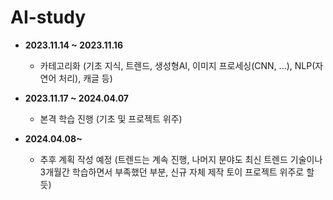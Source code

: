 # AI-study

* **2023.11.14 ~ 2023.11.16**
  * 카테고리화 (기초 지식, 트렌드, 생성형AI, 이미지 프로세싱(CNN, ...), NLP(자연어 처리), 캐글 등)

* **2023.11.17 ~ 2024.04.07**
  * 본격 학습 진행 (기초 및 프로젝트 위주)
 
* **2024.04.08~**
  * 추후 계획 작성 예정 (트렌드는 계속 진행, 나머지 분야도 최신 트렌드 기술이나 3개월간 학습하면서 부족했던 부분, 신규 자체 제작 토이 프로젝트 위주로 할듯)
